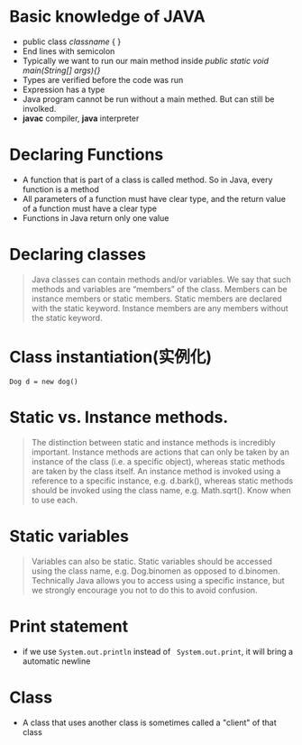 # Basic knowledge of JAVA
* public class *classname* { }
* End lines with semicolon
* Typically we want to run our main method inside *public static void main(String[] args){}*
* Types are verified before the code was run
* Expression has a type
* Java program cannot be run without a main methed. But can still be involked.
* **javac** compiler, **java** interpreter

# Declaring Functions
* A function that is part of a class is called method. So in Java, every function is a method
* All parameters of a function must have clear type, and the return value of a function must have a clear type
* Functions in Java return only one value

# Declaring classes
> Java classes can contain methods and/or variables. We say that such methods and variables are “members” of the class. Members can be instance members or static members. Static members are declared with the static keyword. Instance members are any members without the static keyword.

# Class instantiation(实例化)
```
Dog d = new dog()
```
# Static vs. Instance methods. 
> The distinction between static and instance methods is incredibly important. Instance methods are actions that can only be taken by an instance of the class (i.e. a specific object), whereas static methods are taken by the class itself. An instance method is invoked using a reference to a specific instance, e.g. d.bark(), whereas static methods should be invoked using the class name, e.g. Math.sqrt(). Know when to use each.

# Static variables
> Variables can also be static. Static variables should be accessed using the class name, e.g. Dog.binomen as opposed to d.binomen. Technically Java allows you to access using a specific instance, but we strongly encourage you not to do this to avoid confusion.

# Print statement
* if we use `System.out.println` instead of ` System.out.print`, it will bring a automatic newline

# Class
* A class that uses another class is sometimes called a "client" of that class
